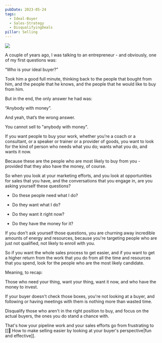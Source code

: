 ```yaml
---
pubDate: 2023-05-24
tags:
  - Ideal-Buyer
  - Sales-Strategy
  - DisqualifyingDeals
pillar: Selling
--- 
```

 
![](Media/SalesFlowCoach.app_Your-Ideal-Buyer_Money-is-not-enough_MartinStellar.jpeg.jpg)

A couple of years ago, I was talking to an entrepreneur - and obviously, one of my first questions was:

“Who is your ideal buyer?”

Took him a good full minute, thinking back to the people that bought from him, and the people that he knows, and the people that he would like to buy from him.

But in the end, the only answer he had was:

“Anybody with money”.

And yeah, that’s the wrong answer.

You cannot sell to "anybody with money".

If you want people to buy your work, whether you're a coach or a consultant, or a speaker or trainer or a provider of goods, you want to look for the kind of person who needs what you do; wants what you do, and wants it now.

Because these are the people who are most likely to buy from you - provided that they also have the money, of course.

So when you look at your marketing efforts, and you look at opportunities for sales that you have, and the conversations that you engage in, are you asking yourself these questions?

- Do these people need what I do?

- Do they want what I do?

- Do they want it right now?

- Do they have the money for it?

If you don't ask yourself those questions, you are churning away incredible amounts of energy and resources, because you're targeting people who are just not qualified, not likely to enroll with you.

So if you want the whole sales process to get easier, and if you want to get a higher return from the work that you do from all the time and resources that you spend, look for the people who are the most likely candidate.

Meaning, to recap:

Those who need your thing, want your thing, want it now, and who have the money to invest.

If your buyer doesn't check those boxes, you're not looking at a buyer, and following or having meetings with them is nothing more than wasted time.

Disqualify those who aren't in the right position to buy, and focus on the actual buyers, the ones you do stand a chance with.

That's how your pipeline work and your sales efforts go from frustrating to [[📄 How to make selling easier by looking at your buyer's perspective|fun and effective]].
